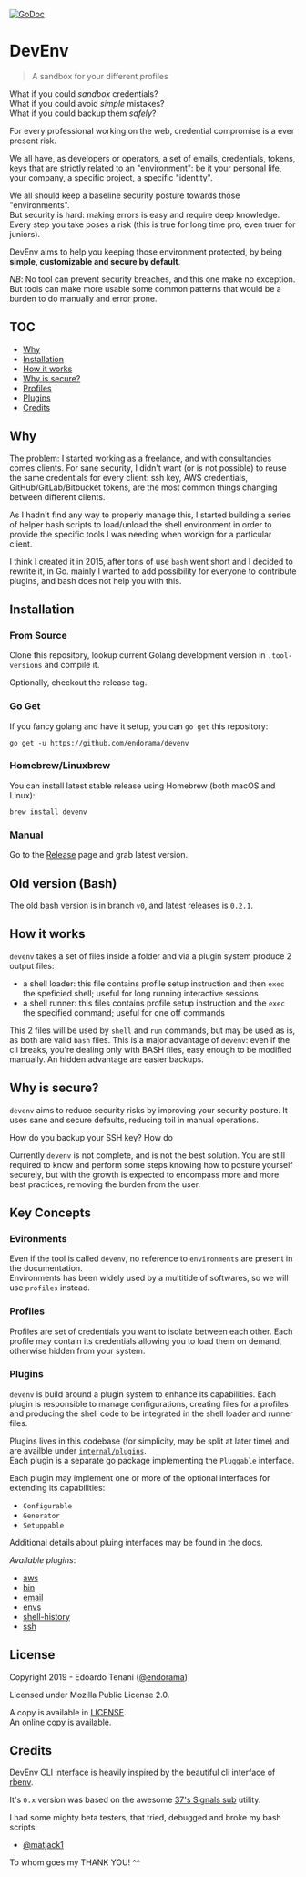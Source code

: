 [![GoDoc](https://godoc.org/github.com/endorama/devenv?status.svg)](https://godoc.org/github.com/endorama/devenv)

# DevEnv

> A sandbox for your different profiles

What if you could *sandbox* credentials?  
What if you could avoid *simple* mistakes?  
What if you could backup them *safely*?  

For every professional working on the web, credential compromise is a ever present risk.

We all have, as developers or operators, a set of emails, credentials, tokens, keys 
that are strictly related to an "environment": be it your personal life, your company,
a specific project, a specific "identity".

We all should keep a baseline security posture towards those "environments".  
But security is hard: making errors is easy and require deep knowledge. Every 
step you take poses a risk (this is true for long time pro, even truer for juniors).

DevEnv aims to help you keeping those environment protected, by being **simple, customizable and 
secure by default**.

*NB*: No tool can prevent security breaches, and this one make no exception. But
tools can make more usable some common patterns that would be a burden to do manually
and error prone.

## **TOC**

* [Why](#why)
* [Installation](#installation)
* [How it works](#how-it-workds)
* [Why is secure?](#why-is-secure)
* [Profiles](#profiles)
* [Plugins](#plugins)
* [Credits](#credits)

## Why

The problem: I started working as a freelance, and with consultancies comes clients.
For sane security, I didn't want (or is not possible) to reuse the same credentials
for every client: ssh key, AWS credentials, GitHub/GitLab/Bitbucket tokens,
are the most common things changing between different clients.

As I hadn't find any way to properly manage this, I started building a series
of helper bash scripts to load/unload the shell environment in order to provide
the specific tools I was needing when workign for a particular client.

I think I created it in 2015, after tons of use `bash` went short and I decided to 
rewrite it, in Go. mainly I wanted to add possibility for everyone to contribute
plugins, and bash does not help you with this.

## Installation

### From Source

Clone this repository, lookup current Golang development version in `.tool-versions`
and compile it.

Optionally, checkout the release tag.

### Go Get

If you fancy golang and have it setup, you can `go get` this repository:

```
go get -u https://github.com/endorama/devenv
```

### Homebrew/Linuxbrew

You can install latest stable release using Homebrew (both macOS and Linux):

```
brew install devenv
```

### Manual

Go to the [Release](https://github.com/endorama/devenv/releases) page and grab latest version.

## Old version (Bash)

The old bash version is in branch `v0`, and latest releases is `0.2.1`.

## How it works

`devenv` takes a set of files inside a folder and via a plugin system produce 2 output files:
- a shell loader: this file contains profile setup instruction and then `exec` the speficied
  shell; useful for long running interactive sessions
- a shell runner: this files contains profile setup instruction and the `exec` the specified
  command; useful for one off commands

This 2 files will be used by `shell` and `run` commands, but may be used as is, as both are valid
`bash` files. This is a major advantage of `devenv`: even if the cli breaks, you're dealing only with
BASH files, easy enough to be modified manually. An hidden advantage are easier backups.

## Why is secure?

`devenv` aims to reduce security risks by improving your security posture. It uses sane and secure 
defaults, reducing toil in manual operations.

How do you backup your SSH key? How do 

Currently `devenv` is not complete, and is not the best solution. You are still required to know and
perform some steps knowing how to posture yourself securely, but with the growth is expected to 
encompass more and more best practices, removing the burden from the user.

## Key Concepts

### Evironments

Even if the tool is called `devenv`, no reference to `environments` are present in the documentation.  
Environments has been widely used by a multitide of softwares, so we will use `profiles` instead.

### Profiles

Profiles are set of credentials you want to isolate between each other. Each profile may contain
its credentials allowing you to load them on demand, otherwise hidden from your system.

### Plugins

`devenv` is build around a plugin system to enhance its capabilities. Each plugin is responsible
to manage configurations, creating files for a profiles and producing the shell code to be 
integrated in the shell loader and runner files.

Plugins lives in this codebase (for simplicity, may be split at later time) and are availble under
[`internal/plugins`](https://github.com/endorama/devenv/tree/master/internal/plugins).  
Each plugin is a separate go package implementing the `Pluggable` interface.

Each plugin may implement one or more of the optional interfaces for extending its capabilities:

- `Configurable`
- `Generator`
- `Setuppable`

Additional details about pluing interfaces may be found in the docs.

*Available plugins*:

-	[aws](https://github.com/endorama/devenv/blob/master/internal/plugins/aws.go)
- [bin](https://github.com/endorama/devenv/blob/master/internal/plugins/bin.go)
- [email](https://github.com/endorama/devenv/blob/master/internal/plugins/email.go)
- [envs](https://github.com/endorama/devenv/blob/master/internal/plugins/envs.go)
- [shell-history](https://github.com/endorama/devenv/blob/master/internal/plugins/shell-history.go)
- [ssh](https://github.com/endorama/devenv/blob/master/internal/plugins/ssh.go)

## License

Copyright 2019 - Edoardo Tenani ([@endorama][github])

Licensed under Mozilla Public License 2.0.

A copy is available in [LICENSE](./LICENSE).  
An [online copy](https://choosealicense.com/licenses/mpl-2.0/) is available.

## Credits

DevEnv CLI interface is heavily inspired by the beautiful cli interface of [rbenv][rbenv].

It's `0.x` version was based on the awesome [37's Signals sub][sub] utility.

I had some mighty beta testers, that tried, debugged and broke my bash scripts:
- [@matjack1](https://github.com/matjack1)

To whom goes my THANK YOU! ^^


[rbenv]: https://github.com/rbenv/rbenv
[sub]: https://github.com/basecamp/sub
[github]:  https://github.com/endorama


